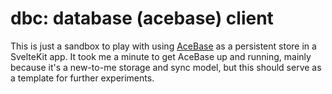 # dbc: database (acebase) client

This is just a sandbox to play with using [AceBase](https://github.com/appy-one/acebase/) as a persistent store in a SvelteKit app. It took me a minute to get AceBase up and running, mainly because it's a new-to-me storage and sync model, but this should serve as a template for further experiments.

